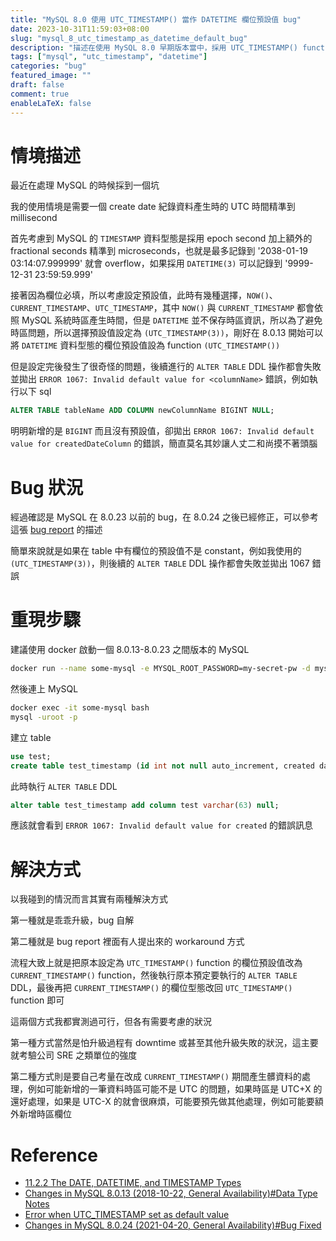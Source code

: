 ```yaml
---
title: "MySQL 8.0 使用 UTC_TIMESTAMP() 當作 DATETIME 欄位預設值 bug"
date: 2023-10-31T11:59:03+08:00
slug: "mysql_8_utc_timestamp_as_datetime_default_bug"
description: "描述在使用 MySQL 8.0 早期版本當中，採用 UTC_TIMESTAMP() function 當作 DATETIME 型態欄位預設值的 bug"
tags: ["mysql", "utc_timestamp", "datetime"]
categories: "bug"
featured_image: ""
draft: false
comment: true
enableLaTeX: false
---
```


# 情境描述

最近在處理 MySQL 的時候採到一個坑

我的使用情境是需要一個 create date 紀錄資料產生時的 UTC 時間精準到 millisecond

首先考慮到 MySQL 的 `TIMESTAMP` 資料型態是採用 epoch second 加上額外的 fractional seconds 精準到 microseconds，也就是最多記錄到 '2038-01-19 03:14:07.999999' 就會 overflow，如果採用 `DATETIME(3)` 可以記錄到 '9999-12-31 23:59:59.999'

接著因為欄位必填，所以考慮設定預設值，此時有幾種選擇，`NOW()`、`CURRENT_TIMESTAMP`、`UTC_TIMESTAMP`，其中 `NOW()` 與 `CURRENT_TIMESTAMP` 都會依照 MySQL 系統時區產生時間，但是 `DATETIME` 並不保存時區資訊，所以為了避免時區問題，所以選擇預設值設定為 `(UTC_TIMESTAMP(3))`，剛好在 8.0.13 開始可以將 `DATETIME` 資料型態的欄位預設值設為 function `(UTC_TIMESTAMP())`

但是設定完後發生了很奇怪的問題，後續進行的 `ALTER TABLE` DDL 操作都會失敗並拋出 `ERROR 1067: Invalid default value for <columnName>` 錯誤，例如執行以下 sql

```sql
ALTER TABLE tableName ADD COLUMN newColumnName BIGINT NULL;
```

明明新增的是 `BIGINT` 而且沒有預設值，卻拋出 `ERROR 1067: Invalid default value for createdDateColumn` 的錯誤，簡直莫名其妙讓人丈二和尚摸不著頭腦

# Bug 狀況

經過確認是 MySQL 在 8.0.23 以前的 bug，在 8.0.24 之後已經修正，可以參考這張 [bug report](https://bugs.mysql.com/bug.php?id=101486) 的描述

簡單來說就是如果在 table 中有欄位的預設值不是 constant，例如我使用的 `(UTC_TIMESTAMP(3))`，則後續的 `ALTER TABLE` DDL 操作都會失敗並拋出 1067 錯誤

# 重現步驟

建議使用 docker 啟動一個 8.0.13-8.0.23 之間版本的 MySQL

```sh
docker run --name some-mysql -e MYSQL_ROOT_PASSWORD=my-secret-pw -d mysql:8.0.23
```

然後連上 MySQL

```sh
docker exec -it some-mysql bash
mysql -uroot -p
```

建立 table

```sql
use test;
create table test_timestamp (id int not null auto_increment, created datetime not null default (utc_timestamp()), primary key (id));
```

此時執行 `ALTER TABLE` DDL

```sql
alter table test_timestamp add column test varchar(63) null;
```

應該就會看到 `ERROR 1067: Invalid default value for created` 的錯誤訊息

# 解決方式

以我碰到的情況而言其實有兩種解決方式

第一種就是乖乖升級，bug 自解

第二種就是 bug report 裡面有人提出來的 workaround 方式

流程大致上就是把原本設定為 `UTC_TIMESTAMP()` function 的欄位預設值改為 `CURRENT_TIMESTAMP()` function，然後執行原本預定要執行的 `ALTER TABLE` DDL，最後再把 `CURRENT_TIMESTAMP()` 的欄位型態改回 `UTC_TIMESTAMP()` function 即可

這兩個方式我都實測過可行，但各有需要考慮的狀況

第一種方式當然是怕升級過程有 downtime 或甚至其他升級失敗的狀況，這主要就考驗公司 SRE 之類單位的強度

第二種方式則是要自己考量在改成 `CURRENT_TIMESTAMP()` 期間產生髒資料的處理，例如可能新增的一筆資料時區可能不是 UTC 的問題，如果時區是 UTC+X 的還好處理，如果是 UTC-X 的就會很麻煩，可能要預先做其他處理，例如可能要額外新增時區欄位

# Reference

- [11.2.2 The DATE, DATETIME, and TIMESTAMP Types](https://dev.mysql.com/doc/refman/8.0/en/datetime.html)
- [Changes in MySQL 8.0.13 (2018-10-22, General Availability)#Data Type Notes](https://dev.mysql.com/doc/relnotes/mysql/8.0/en/news-8-0-13.html#mysqld-8-0-13-data-types)
- [Error when UTC_TIMESTAMP set as default value](https://bugs.mysql.com/bug.php?id=101486)
- [Changes in MySQL 8.0.24 (2021-04-20, General Availability)#Bug Fixed](https://dev.mysql.com/doc/relnotes/mysql/8.0/en/news-8-0-24.html#mysqld-8-0-24-bug)
